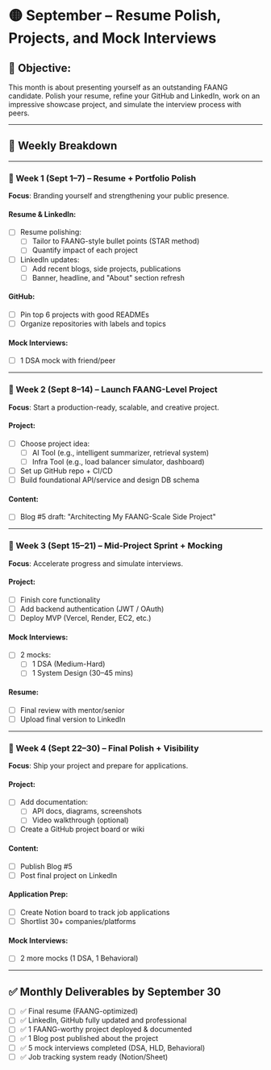 # 🟡 September – Resume Polish, Projects, and Mock Interviews

## 🎯 Objective:
This month is about presenting yourself as an outstanding FAANG candidate. Polish your resume, refine your GitHub and LinkedIn, work on an impressive showcase project, and simulate the interview process with peers.

---

## 📅 Weekly Breakdown

---

### 📍 Week 1 (Sept 1–7) – Resume + Portfolio Polish
**Focus**: Branding yourself and strengthening your public presence.

#### Resume & LinkedIn:
- [ ] Resume polishing:
  - [ ] Tailor to FAANG-style bullet points (STAR method)
  - [ ] Quantify impact of each project
- [ ] LinkedIn updates:
  - [ ] Add recent blogs, side projects, publications
  - [ ] Banner, headline, and "About" section refresh

#### GitHub:
- [ ] Pin top 6 projects with good READMEs
- [ ] Organize repositories with labels and topics

#### Mock Interviews:
- [ ] 1 DSA mock with friend/peer

---

### 📍 Week 2 (Sept 8–14) – Launch FAANG-Level Project
**Focus**: Start a production-ready, scalable, and creative project.

#### Project:
- [ ] Choose project idea:
  - [ ] AI Tool (e.g., intelligent summarizer, retrieval system)
  - [ ] Infra Tool (e.g., load balancer simulator, dashboard)
- [ ] Set up GitHub repo + CI/CD
- [ ] Build foundational API/service and design DB schema

#### Content:
- [ ] Blog #5 draft: "Architecting My FAANG-Scale Side Project"

---

### 📍 Week 3 (Sept 15–21) – Mid-Project Sprint + Mocking
**Focus**: Accelerate progress and simulate interviews.

#### Project:
- [ ] Finish core functionality
- [ ] Add backend authentication (JWT / OAuth)
- [ ] Deploy MVP (Vercel, Render, EC2, etc.)

#### Mock Interviews:
- [ ] 2 mocks:
  - [ ] 1 DSA (Medium-Hard)
  - [ ] 1 System Design (30–45 mins)

#### Resume:
- [ ] Final review with mentor/senior
- [ ] Upload final version to LinkedIn

---

### 📍 Week 4 (Sept 22–30) – Final Polish + Visibility
**Focus**: Ship your project and prepare for applications.

#### Project:
- [ ] Add documentation:
  - [ ] API docs, diagrams, screenshots
  - [ ] Video walkthrough (optional)
- [ ] Create a GitHub project board or wiki

#### Content:
- [ ] Publish Blog #5
- [ ] Post final project on LinkedIn

#### Application Prep:
- [ ] Create Notion board to track job applications
- [ ] Shortlist 30+ companies/platforms

#### Mock Interviews:
- [ ] 2 more mocks (1 DSA, 1 Behavioral)

---

## ✅ Monthly Deliverables by September 30

- [ ] ✅ Final resume (FAANG-optimized)
- [ ] ✅ LinkedIn, GitHub fully updated and professional
- [ ] ✅ 1 FAANG-worthy project deployed & documented
- [ ] ✅ 1 Blog post published about the project
- [ ] ✅ 5 mock interviews completed (DSA, HLD, Behavioral)
- [ ] ✅ Job tracking system ready (Notion/Sheet)
